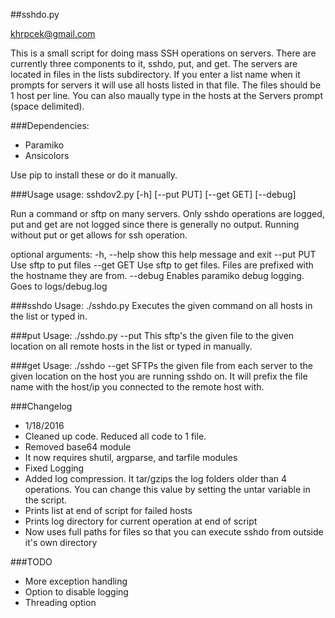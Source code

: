 ##sshdo.py

khrpcek@gmail.com

This is a small script for doing mass SSH operations on servers. There are currently three components to it, sshdo, put, and get. The servers are located in files in the lists subdirectory. If you enter a list name when it prompts for servers it will use all hosts listed in that file. The files should be 1 host per line. You can also maually type in the hosts at the Servers prompt (space delimited).

###Dependencies:
* Paramiko
* Ansicolors

Use pip to install these or do it manually.

###Usage
usage: sshdov2.py [-h] [--put PUT] [--get GET] [--debug]

Run a command or sftp on many servers. Only sshdo operations are logged, put
and get are not logged since there is generally no output. Running without put
or get allows for ssh operation.

optional arguments:
  -h, --help  show this help message and exit
  --put PUT   Use sftp to put files
  --get GET   Use sftp to get files. Files are prefixed with the hostname they
              are from.
  --debug     Enables paramiko debug logging. Goes to logs/debug.log


###sshdo
Usage: ./sshdo.py
Executes the given command on all hosts in the list or typed in.

###put
Usage: ./sshdo.py --put
This sftp's the given file to the given location on all remote hosts in the list or typed in manually.

###get
Usage: ./sshdo --get
SFTPs the given file from each server to the given location on the host you are running sshdo on. It will prefix the file name with the host/ip you connected to the remote host with.

###Changelog
* 1/18/2016
 * Cleaned up code. Reduced all code to 1 file. 
 * Removed base64 module
 * It now requires shutil, argparse, and tarfile modules
 * Fixed Logging
 * Added log compression. It tar/gzips the log folders older than 4 operations. You can change this value by setting the untar variable in the script.
 * Prints list at end of script for failed hosts
 * Prints log directory for current operation at end of script
 * Now uses full paths for files so that you can execute sshdo from outside it's own directory


###TODO
* More exception handling
* Option to disable logging
* Threading option
